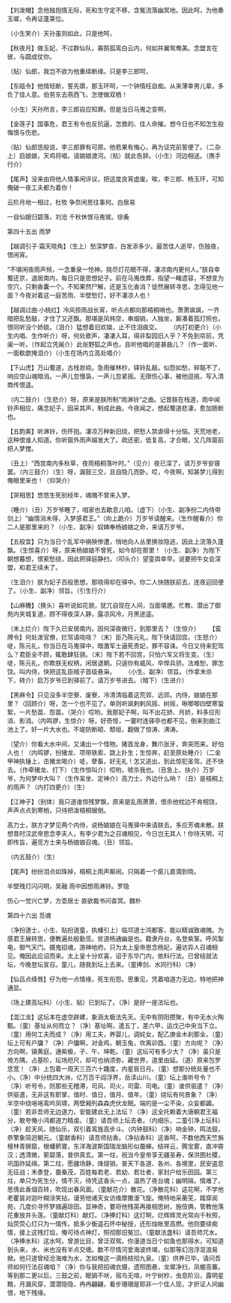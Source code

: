 <!-- { "loadSidebar": true } -->
【刘泼帽】念他独抱情无际，死和生守定不移，含冤流落幽冥地。因此呵，为他奏玉墀，令再证蓬莱位。 　 

（小生笑介）天孙虽则如此，只是他呵， 　 

【秋夜月】做玉妃、不过群仙队，寡鹄孤鸾白云内，何如并翼鸳鸯美。念盟言在彼，与圆成仗你。 　 

（贴）仙郎，我岂不欲为他重续断缘。只是李三郎呵， 　 

【东瓯令】他情轻断，誓先隳，那玉环呵，一个钟情枉自痴。从来薄幸男儿辈，多负了佳人意。伯劳东去燕西飞，怎使做双栖！ 　 

（小生）天孙所言，李三郎自应知罪。但是当日马嵬之变啊， 　 

【金莲子】国事危，君王有令也反抗逼，怎救的、佳人命摧。想今日也不知怎生般悔恨与伤悲。 　 

（贴）仙郎恁般说，李三郎罪有可原。他若果有悔心，再为证完前誓便了。（二杂上）启娘娘，天鸡将唱，请娘娘渡河。（贴）就此告辞。（小生）河边相送。（携手行介） 　 

【尾声】没来由将他人情事闲评议，把这度良宵虚废。唉，李三郎、杨玉环，可知俺破一夜工夫都为着你！ 　

云阶月地一相过，杜牧 争奈闲思往事何。白居易 　

一自仙娥归碧落，刘沧 千秋休恨马嵬坡。徐夤



第四十五出 雨梦

【越调引子·霜天晓角】（生上）愁深梦杳，白发添多少。最苦佳人逝早，伤独夜，恨闲宵。 　 

“不堪闲夜雨声频，一念重泉一怆神。挑尽灯花眠不得，凄凉南内更何人。”朕自幸蜀还京，退居南内，每日只是思想妃子。前在马嵬改葬，指望一睹遗容，不想变为空穴，只剩香囊一个。不知果然尸解，还是玉化香消？徒然展转寻思，怎得见他一面？今夜对着这一庭苦雨、半壁愁灯，好不凄凉人也！ 　 

【越调过曲·小桃红】冷风掠雨战长宵，听点点都向那梧桐哨也。萧萧飒飒，一齐暗把乱愁敲，才住了又还飘。那堪是凤帏空，串烟销，人独坐，厮凑着孤灯照也，恨同听没个娇娆。（泪介）猛想着旧欢娱，止不住泪痕交。 　 
（内打初更介）（小生内唱、生作听介）呀，何处歌声，凄凄入耳，得非梨园旧人乎？不免到帘前，凭阑一听。（作起立凭阑介）此张野狐之声也，且听他唱的是甚曲儿？（作一面听、一面欷歔掩泪介）（小生在场内立高处唱介） 　 

【下山虎】万山蜀道，古栈岧峣。急雨催林杪，铎铃乱敲。似怨如愁，碎聒不了，响应空山魂暗消。一声儿忽慢袅，一声儿忽紧摇。无限伤心事，被他逗挑，写入清商传恨遥。 　 

（内二鼓介）（生悲介）呀，原来是朕所制“雨淋铃”之曲。记昔朕在栈道，雨中闻铃声相应，痛念妃子，因采其声，制成此曲。今夜闻之，想起蜀道悲凄，愈加肠断也。 　 

【五韵美】听淋铃，伤怀抱。凄凉万种新旧绕，把愁人禁虐得十分恼。天荒地老，这种恨谁人知道。你听窗外雨声越发大了。疏还密，低复高，才合眼，又几阵窗前把人梦搅。 　 

（丑上）“西宫南内多秋草，夜雨梧桐落叶时。”（见介）夜已深了，请万岁爷安寝罢。（内三鼓介）（生）呀，漏鼓三交，且自隐几而卧。哎，今夜啊，知甚梦儿得到俺眼里来也！（仰哭介） 　 

【哭相思】悠悠生死别经年，魂魄不曾来入梦。 　 

（睡介）（丑）万岁爷睡了，咱家也去歇息儿咱。（虚下）（小生、副净扮二内侍带剑上）“幽情消未得，入梦感君王。”（向上跪介）万岁爷请醒来。（生作醒看介）你二人是那里来的？（小生、副净）奴婢奉杨娘娘之命，来请万岁爷。 　 

【五般宜】只为当日个乱军中祸殃惨遭，悄地向人丛里换妆隐逃，因此上流落久蓬飘。（生惊喜介）呀，原来杨娘娘不曾死，如今却在那里！（小生、副净）为陛下朝想暮想，恨萦愁绕，因此把驿庭静扫，（叩头介）望銮舆幸早。说要把牛女会深盟，和君王续未了。 　 

（生泪介）朕为妃子百般思想，那晓得却在驿中。你二人快随朕前去，连夜迎回便了。（小生、副净）领旨。（引生行介） 　 

【山麻穖】（换头）喜听说如花貌，犹兀自现在人间，当面堪邀。忙教、潜出了御苑内夹城复道，顾不得夜深人静，露凉风冷，月黑途遥。 　

（末上拦介）陛下久已安居南内，因何深夜微行，到那里去？（生惊介） 　 
【蛮牌令】何处泼官僚，拦驾语哓哓？（末）臣乃陈元礼，陛下快请回宫。（生怒介）唗，陈元礼，你当日在马嵬驿中，暗激军士逼死贵妃，罪不容诛。今日又待来犯驾么？君臣全不顾，辄敢肆狂骁。（末）陛下若不回宫，只怕六军又将生变。（生）唗，陈元礼，你欺朕无权柄，闲居退朝。只逞你有威风，卒悍兵骄。法难恕，罪怎饶。叫内侍，快把这乱臣贼子首级悬枭。 　 
（小生、副净）领旨。（作拿末杀下，转介）启万岁爷已到驿前了。请万岁爷进去。（暗下）（生进介） 　 

【黑麻令】只见没多半空寮、废寮，冷清清临着这荒郊、远郊。内侍，娘娘在那里？（回顾介）呀，怎一个也不见了。单则听飒剌剌风摇、树摇，啾唧唧四壁寒蛩絮，一片愁苗、怨苗。（哭介）哎哟，我那妃子啊，叫不出花娇、月娇，料多应形消、影消。（内鸣锣，生惊介）呀，好奇怪，一霎时连驿亭也都不见，倒来到曲江池上了。好一片大水也。不堤防断砌、颓垣，翻做了惊涛、沸涛。 　 

（望介）你看大水中间，又涌出一个怪物。猪首龙身，舞爪张牙，奔突而来。好怕人也！（内鸣锣，扮猪龙、项带铁索、跳上扑生；生惊奔，赶至原处睡介）（二金甲神执锤上，击猪龙喝介）唗，孽畜，好无礼！怎又逃出，到此惊犯圣驾，还不快去。（作牵猪龙、打下）（生作惊叫介）哎哟，唬杀我也。（丑急上、扶介）万岁爷，为何梦中大叫？（生作呆坐、定神介）高力士，外边什么响？（丑）是梧桐上的雨声？（内打四更介）（生） 　 

【江神子】（别体）我只道谁惊残梦飘，原来是乱雨萧萧，恨杀他枕边不肯相饶，声声点点到寒梢，只待把泼梧桐锯倒。 　

高力士，朕方才梦见两个内侍，说杨娘娘在马嵬驿中来请朕去。多应芳魂未散。朕想昔时汉武帝思念李夫人，有李少君为之召魂相见，今日岂无其人！你待天明，可即传旨，遍觅方士来与杨娘娘召魂。（丑）领旨。 　 

（内五鼓介）（生） 　 

【尾声】纷纷泪点如珠掉，梧桐上雨声厮闹。只隔着一个窗儿直滴到晓。 　 

半壁残灯闪闪明，吴融 雨中因想雨淋铃。罗隐 　 

伤心一觉兴亡梦，方壶居士 直欲裁书问杳冥。魏朴
	

第四十六出 觅魂

（净扮道士，小生、贴扮道童，执幡引上）临邛道士鸿都客，能以精诚致魂魄。为感君王展转思，便教遍处殷勤觅。贫道杨通幽是也。籍隶丹台，名登紫箓。呼风掣电，御气天门。摄鬼招魂，游神地府。只为太上皇帝思念杨妃，遍访异人召魂相见。俺因此应诏而来。太上皇十分欢喜，诏于东华门内，依科行法。已曾结就法坛，今晚登坛宣召。童儿，随我到坛上去来。（童捧剑、水同行科）（净） 　 

【仙吕点绛唇】仔为他一点情缘，死生衔怨。思重见，凭着咱道力无边，特地把神通显。 　 

（场上建高坛科）（小生、贴）已到坛了。（净）是好一座法坛也。 

【混江龙】这坛本在虚空辟建，象涵太极法先天。无中有阴阳攒聚，有中无水火陶甄。（童）基址从何而立？（净）基址啊，遣五丁，差六甲，运戊己中央当下立。（童）用何工夫而成？（净）用工夫，养婴儿，调姹女，配乙庚金木刹那全。（童）坛上可有户牖？（净）户牖啊，对金鸡，朝玉兔，坎离卯酉。（童）方向呢？（净）方向啊，镇黄庭，通紫极，子、午、坤乾。（童）这坛可有多少大？（净）虽只是倚方隅，占基阶，坛场咫尺，却可也纳须弥，藏世界，道里由延。（道）原来包罗恁宽！（净）上包着一周天三百六十躔度，内星辰日月。（童）想那分统处量也不小。（净）中分统四大洲，亿万百千阎浮界，岳渎山川。（童）坛上谁听号令？（净）听号令，则那些无稽滞，司风、司火，司雷、司电。（童）谁供驱遣？（净）供驱遣，无非这有职掌，值时、值日，值月、值年。（童）绕坛有何景象？（净）半空中绕嗈嗈鸾吟凤啸，两壁厢列森森虎伏龙眠。端的是一尘不染，众妄都蠲。（童）若非吾师无边道力，安能建此无上法坛？（净）这全托赖着大唐朝君王福分，敢夸俺小鸿都道力精虔。（童）请吾师上坛去者。（内细乐，二童引净上坛科）（净）趁天风，随仙乐，双引着鸾旌高步斗。（内钟鼓科）（净）响金钟，鸣法鼓，恭擎象简迥朝元。（童献香料）请吾师拈香。（净拈香科）这香呵，不数他西天竺旃檀林青狮窟，根蟠鹡鷟，东洋海波斯国瑞龙脑形似蚕蝉。结祥云，腾宝雾，直冲霄汉；透清微，萦碧落，普供真玄。第一炷，祝当今皇帝享无疆圣寿，保洪图社稷，巩国祚延绵。第二炷，愿疆场静，烽燧销，普天下各道、各州、各境里，民安盗息无征战；禾黍登，蚕桑茂，百姓每若老、若幼、若壮者，家封户给乐田园。第三炷，单只为死生分，情不灭，待凭这香头一点，温热了夜台魂；幽明隔，情难了，思倩此香烟百转，吹现出春风面。（童献花介）散花。（净散花科）这花啊，不学他老瞿昙对迦叶糊涂笑拈，谩劳他诸天女访维摩撒漫飞旋。俺特地采蘅芜，踏穿阆苑，几度价寻怀梦摘遍琼田。显神奇，要将他残英再接相思树，施伎俩，管教他落花重放并头莲。（童献灯科）献灯。（净捧灯科）这灯啊，烂辉辉灵光常向千秋照，灿荧荧心灯只为一情传。抵多少衡遥石怀中秘授，还形烛帐里高燃。他则要续痴情，接上这残灯焰，俺可待点神灯，照彻那旧冤愆。（童献法盏科）请吾师咒水。（净捧水科）这水呵，曾游比目，曾泛双鸳。你漫道当日个如鱼也那得水，可知道到头来，水、米也没有半点交缠。数不尽情河爱海波终竭，似那等幻泡浮沤浪易掀。他只道曾经沧海难为水，怎如俺这一滴杨枝彻九泉。（童）供养已毕，请问吾师如何行法召魂咱？（净）你与我把招魂衣摄，遗照图悬，龙墀净扫，凤幄高褰。等到那二更以后，三鼓之前，眠猧不吠，宿鸟无喧，叶宁树杪，虫息阶沿，露明星黯，月漏风穿，潜潜隐隐，冉冉翩翩，看步珊珊是耶非一个佳人现，才折证人间幽恨，地下残缘。 　 

